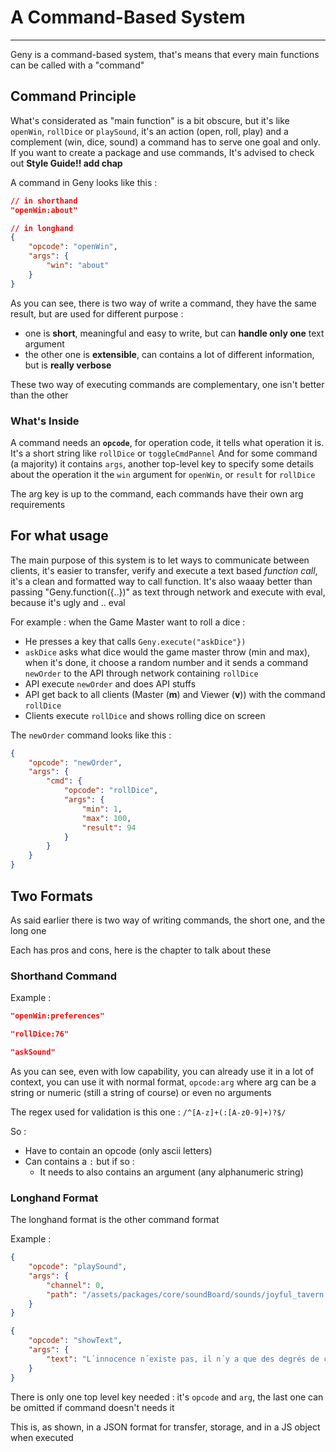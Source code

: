 # A Command-Based System

---

Geny is a command-based system, that's means that every main functions can be called with a "command"

## Command Principle

What's considerated as "main function" is a bit obscure, but it's like `openWin`, `rollDice` or `playSound`, it's an action (open, roll, play) and a complement (win, dice, sound) a command has to serve one goal and only. If you want to create a package and use commands, It's advised to check out **Style Guide!! add chap**

A command in Geny looks like this :

```json
// in shorthand
"openWin:about"
```

```json
// in longhand
{
    "opcode": "openWin",
    "args": {
        "win": "about"
    }
}
```

As you can see, there is two way of write a command, they have the same result, but are used for different purpose :
 - one is **short**, meaningful and easy to write, but can **handle only one** text argument
 - the other one is **extensible**, can contains a lot of different information, but is **really verbose**

These two way of executing commands are complementary, one isn't better than the other

### What's Inside

A command needs an **`opcode`**, for operation code, it tells what operation it is. It's a short string like `rollDice` or `toggleCmdPannel`
And for some command (a majority) it contains `args`, another top-level key to specify some details about the operation it the `win` argument for `openWin`, or `result` for `rollDice`

The arg key is up to the command, each commands have their own arg requirements

## For what usage

The main purpose of this system is to let ways to communicate between clients, it's easier to transfer, verify and execute a text based *function call*, it's a clean and formatted way to call function. It's also waaay better than passing "Geny.function({..})" as text through network and execute with eval, because it's ugly and .. eval

For example : when the Game Master want to roll a dice :

- He presses a key that calls `Geny.execute("askDice"})`
- `askDice` asks what dice would the game master throw (min and max), when it's done, it choose a random number and it sends a command `newOrder` to the API through network containing `rollDice`
- API execute `newOrder` and does API stuffs
- API get back to all clients (Master (**m**) and Viewer (**v**)) with the command `rollDice`
- Clients execute `rollDice` and shows rolling dice on screen

The `newOrder` command looks like this :

```json
{
    "opcode": "newOrder",
    "args": {
        "cmd": {
            "opcode": "rollDice",
            "args": {
                "min": 1,
                "max": 100,
                "result": 94
            }
        }
    }
}
```

## Two Formats

As said earlier there is two way of writing commands, the short one, and the long one

Each has pros and cons, here is the chapter to talk about these

### Shorthand Command

Example :

```json
"openWin:preferences"
```

```json
"rollDice:76"
```

```json
"askSound"
```

As you can see, even with low capability, you can already use it in a lot of context, you can use it with normal format, `opcode:arg` where arg can be a string or numeric (still a string of course) or even no arguments

The regex used for validation is this one : `/^[A-z]+(:[A-z0-9]+)?$/`

So :
 - Have to contain an opcode (only ascii letters)
 - Can contains a `:` but if so :
    - It needs to also contains an argument (any alphanumeric string)

### Longhand Format

The longhand format is the other command format

Example :

```json
{
    "opcode": "playSound",
    "args": {
        "channel": 0,
        "path": "/assets/packages/core/soundBoard/sounds/joyful_tavern.mp3"
    }
}
```

```json
{
    "opcode": "showText",
    "args": {
        "text": "L´innocence n´existe pas, il n´y a que des degrés de culpabilité."
    }
}
```

There is only one top level key needed : it's `opcode` and `arg`, the last one can be omitted if command doesn't needs it

This is, as shown, in a JSON format for transfer, storage, and in a JS object when executed
